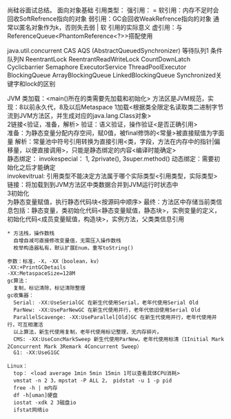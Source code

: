 尚硅谷面试总结。
  面向对象基础
    引用类型：
      强引用： = 
      软引用：内存不足时会回收SoftRefrence<?>指向的对象
      弱引用：GC会回收WeakRefrence<?>指向的对象
        通常以匿名对象作为k，否则失去弱 | 软 引用的实际意义
      虚引用：与ReferenceQueue<PhantomReference<?>>搭配使用
      
  java.util.concurrent
    CAS
    AQS (AbstractQueuedSynchronizer)
      等待队列1
      条件队列N
    ReentrantLock
    ReentrantReadWriteLock
    CountDownLatch
    Cyclicbarrier
    Semaphore
    ExecutorService
      ThreadPoolExecutor
    BlockingQueue
      ArrayBlockingQueue
      LinkedBlockingQueue
    Synchronized关键字和lock的区别
    
  JVM
    类加载：<main()所在的类需要先加载和初始化> 
      方法区是JVM规范，实现：8以前永久代，8及以后Metaspace 
      1加载<根据类全限定名读取类二进制字节流到JVM方法区，并生成对应的java.lang.Class对象>  
      2链接<验证，准备，解析> 
        验证：语义验证，操作验证<是否正确引用>  
        准备：为静态变量分配内存空间，赋0值，被final修饰的<常量>被直接赋值为字面量 
        解析：常量池中符号引用转换为直接引用<类，字段，方法在内存中的指针|偏移量，以便直接调用>，只能是静态绑定的内容<编译时能确定>  
          静态绑定： 
            invokespecial： 1<init>, 2private(), 3super.method() 
          动态绑定：需要初始化之后才能确定  
            invokevitrual: 引用类型不能决定方法属于哪个实际类型<引用类型，实际类型>  
      链接：将加载到到JVM方法区中类数据合并到JVM运行时状态中  
      3初始化  
        为静态变量赋值，执行静态代码块<按源码中顺序> 
    最终：方法区中存储当前类信息包括：静态变量，类初始化代码<静态变量赋值，静态块>，实例变量的定义，初始化代码<成员变量赋值，构造块>，实例方法，父类类信息引用
    
    * 方法栈，操作数栈  
      自增自减可直接修改变量值，无需压入操作数栈 
      枚举构造器私有，默认扩展Enum，重写toString() 
    
    参数：标准，-X，-XX（boolean，kv）
    -XX:+PrintGCDetails
    -XX:MetaspaceSize=128M
    gc算法：
      复制，标记清除，标记清除整理
    gc收集器：
      Serial: -XX:UseSerialGC 在新生代使用Serial，老年代使用Serial Old  
      ParNew: -XX:UseParNewGC 在新生代使用并行，老年代依旧使用Serial Old  
      ParallelScavenge: -XX:UseParallel[Old]GC 在新生代使用并行，老年代使用并行，可互相激活 
      以上算法，新生代使用复制，老年代使用标记整理，无内存碎片。 
      CMS: -XX:UseConcMarkSweep 新生代使用ParNew，老年代使用标清（1Initial Mark 2Concurrent Mark 3Remark 4Concurrent Sweep） 
      G1: -XX:UseG1GC 
    
    Linux：
      top： <load average 1min 5min 15min 1可以查看具体CPU消耗>
      vmstat -n 2 3，mpstat -P ALL 2， pidstat -u 1 -p pid
      free -h | m内存
      df -h[uman]硬盘
      iostat -xdk 2 3磁盘io
      ifstat网络io
  
